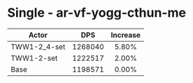 # Single - ar-vf-yogg-cthun-me
| Actor | DPS | Increase |
|---|:---:|:---:|
|TWW1-2_4-set|1268040|5.80%|
|TWW1-2-set|1222517|2.00%|
|Base|1198571|0.00%|
